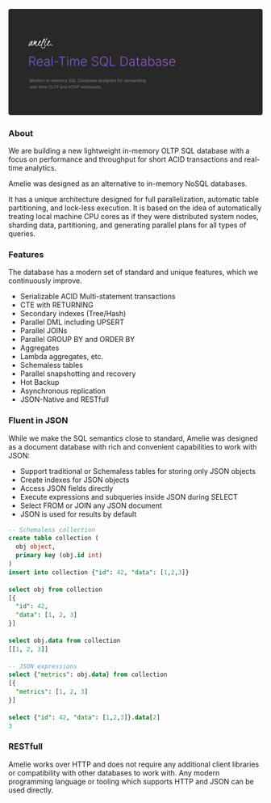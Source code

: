 
![image description](.github/logo.png)

### About

We are building a new lightweight in-memory OLTP SQL database with a focus on performance and throughput for short ACID transactions and real-time analytics. 

Amelie was designed as an alternative to in-memory NoSQL databases.

It has a unique architecture designed for full parallelization, automatic table partitioning, and lock-less execution.
It is based on the idea of automatically treating local machine CPU cores as if they were distributed system nodes, sharding data, partitioning, 
and generating parallel plans for all types of queries.

### Features

The database has a modern set of standard and unique features, which we continuously improve.

- Serializable ACID Multi-statement transactions
- CTE with RETURNING
- Secondary indexes (Tree/Hash)
- Parallel DML including UPSERT
- Parallel JOINs
- Parallel GROUP BY and ORDER BY
- Aggregates
- Lambda aggregates, etc.
- Schemaless tables
- Parallel snapshotting and recovery
- Hot Backup
- Asynchronous replication
- JSON-Native and RESTfull

### Fluent in JSON

While we make the SQL semantics close to standard, Amelie was designed as a document database with
rich and convenient capabilities to work with JSON:

- Support traditional or Schemaless tables for storing only JSON objects
- Create indexes for JSON objects
- Access JSON fields directly
- Execute expressions and subqueries inside JSON during SELECT
- Select FROM or JOIN any JSON document
- JSON is used for results by default

``` SQL
-- Schemaless collection
create table collection (
  obj object,
  primary key (obj.id int)
)
insert into collection {"id": 42, "data": [1,2,3]}

select obj from collection
[{
  "id": 42,
  "data": [1, 2, 3]
}]

select obj.data from collection
[[1, 2, 3]]

-- JSON expressions
select {"metrics": obj.data} from collection
[{
  "metrics": [1, 2, 3]
}]

select {"id": 42, "data": [1,2,3]}.data[2]
3
```

### RESTfull

Amelie works over HTTP and does not require any additional client libraries or compatibility with other databases to work with.
Any modern programming language or tooling which supports HTTP and JSON can be used directly.
